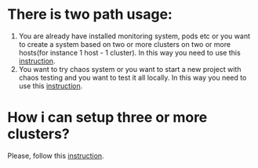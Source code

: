 # There is two path usage:
1. You are already have installed monitoring system, pods etc or you want to create a system based on two or more clusters on two or more hosts(for instance 1 host - 1 cluster). In this way you need to use this [instruction](separate/readme.md).
2. You want to try chaos system or you want to start a new project with chaos testing and you want to test it all locally. In this way you need to use this [instruction](local/readme.md).

# How i can setup three or more clusters?
Please, follow this [instruction](scaling/readme.md).
